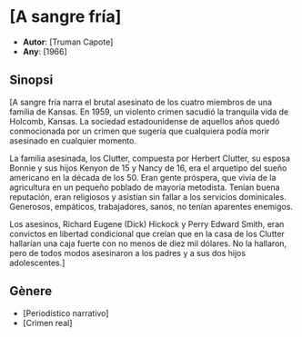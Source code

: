 # [A sangre fría]
- __Autor__: [Truman Capote]
- __Any__: [1966]

## Sinopsi
[A sangre fría narra el brutal asesinato de los cuatro miembros de una familia de Kansas. En 1959, un violento crimen sacudió la tranquila vida de Holcomb, Kansas. La sociedad estadounidense de aquellos años quedó conmocionada por un crimen que sugería que cualquiera podía morir asesinado en cualquier momento.

La familia asesinada, los Clutter, compuesta por Herbert Clutter, su esposa Bonnie y sus hijos Kenyon de 15 y Nancy de 16, era el arquetipo del sueño americano en la década de los 50. Eran gente próspera, que vivía de la agricultura en un pequeño poblado de mayoría metodista. Tenían buena reputación, eran religiosos y asistían sin fallar a los servicios dominicales. Generosos, empáticos, trabajadores, sanos, no tenían aparentes enemigos.

Los asesinos, Richard Eugene (Dick) Hickock y Perry Edward Smith, eran convictos en libertad condicional que creían que en la casa de los Clutter hallarían una caja fuerte con no menos de diez mil dólares. No la hallaron, pero de todos modos asesinaron a los padres y a sus dos hijos adolescentes.]

## Gènere
- [Periodístico narrativo]
- [Crimen real]